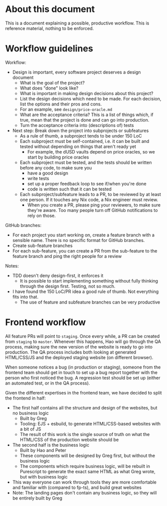 # About this document

This is a document explaining a possible, productive workflow. This is reference
material, nothing to be enforced.

# Workflow guidelines

Workflow:
- Design is important, every software project deserves a design document
  * What is the goal of the project?
  * What does "done" look like?
  * What is important in making design decisions about this project?
  * List the design decisions which need to be made. For each decision, list the
    options and their pros and cons.
  * For an example, see `design/price-oracle.md`
  * What are the acceptance criteria? This is a list of things which, if true,
    mean that the project is done and can go into production.
  * Turn the acceptance criteria into (descriptions of) tests
- Next step: Break down the project into subprojects or subfeatures
  * As a rule of thumb, a subproject tends to be under 150 LoC
  * Each subproject must be self-contained, i.e. it can be built and tested
    without depending on things that aren't ready yet
    - For example, the dUSD vaults depend on price oracles, so we start by
      building price oracles
  * Each subproject must be tested, and the tests should be written before any
    code, to make sure you
    - have a good design
    - write tests
    - set up a proper feedback loop to see if/when you're done
    - code is written such that it can be tested
  * Each subproject/subfeature leads to a PR, to be reviewed by at least one
    person. If it touches any Nix code, a Nix engineer must review.
    - When you create a PR, please ping your reviewers, to make sure they're
      aware. Too many people turn off GitHub notifications to rely on those.

GitHub branches:
- For each project you start working on, create a feature branch with a sensible
  name. There is no specific format for GitHub branches.
- Create sub-feature branches
- For each sub-feature, you can create a PR from the sub-feature to the feature
  branch and ping the right people for a review

Notes:
- TDD doesn't deny design-first, it enforces it
  * It is possible to start implementing something without fully thinking
    through the design first. Testing, not so much.
- I have found the 150 LoC/PR idea a good rule of thumb. Not everything fits
  into that.
  * The use of feature and subfeature branches can be very productive

# Frontend workflow

All feature PRs will point to `staging`. Once every while, a PR can be created
from `staging` to `master`. Whenever this happens, Hao will go through the QA
process, making sure the new version of the website is ready to go into
production. The QA process includes both looking at generated HTML/CSS/JS and
the deployed staging website (on different browser).

When someone notices a bug (in production or staging), someone from the frontend
team should get in touch to set up a bug report together with the person who
first noticed the bug. A regression test should be set up (either an automated
test, or in the QA process).

Given the different expertises in the frontend team, we have decided to split
the frontend in half:
- The first half contains all the structure and design of the websites, but no
  business logic
  * Built by Greg
  * Tooling: EJS + esbuild, to generate HTML/CSS-based websites with a bit of JS
  * The result of this work is the single source of truth on what the HTML/CSS
    of the production website should be
- The second half is the business logic
  * Built by Hao and Peter
  * These components will be designed by Greg first, but without the business
    logic
  * The components which require business logic, will be rebuilt in Purescript
    to generate the exact same HTML as what Greg wrote, but with business logic
- This way everyone can work through tools they are more comfortable and
  familiar with (compared to fp-ts), and build great websites
- Note: The landing pages don't contain any business logic, so they will be
  entirely built by Greg



